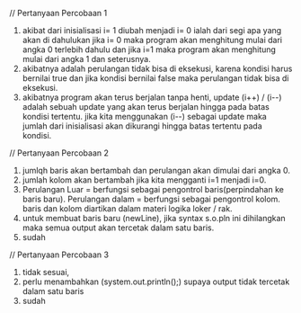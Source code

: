// Pertanyaan Percobaan 1
1. akibat dari inisialisasi i= 1 diubah menjadi i= 0 ialah dari segi apa yang akan di dahulukan jika i= 0 maka program akan menghitung mulai dari angka 0 terlebih dahulu dan jika i=1 maka program akan menghitung mulai dari angka 1 dan seterusnya.
2. akibatnya adalah perulangan tidak bisa di eksekusi, karena kondisi harus bernilai true dan jika kondisi bernilai false maka perulangan tidak bisa di eksekusi.
3. akibatnya program akan terus berjalan tanpa henti, update (i++) / (i--) adalah sebuah update yang akan terus berjalan hingga pada batas kondisi tertentu.
jika kita menggunakan (i--) sebagai update maka jumlah dari inisialisasi akan dikurangi hingga batas tertentu pada kondisi.

// Pertanyaan Percobaan 2

1. jumlqh baris akan bertambah dan perulangan akan dimulai dari angka 0.
2. jumlah kolom akan bertambah jika kita mengganti i=1 menjadi i=0.
3. Perulangan Luar = berfungsi sebagai pengontrol baris(perpindahan ke baris baru).
   Perulangan dalam = berfungsi sebagai pengontrol kolom.
   baris dan kolom diartikan dalam materi logika loker / rak.
4. untuk membuat baris baru (newLine), jika syntax s.o.pln ini dihilangkan maka semua output akan tercetak dalam satu baris.
5. sudah

// Pertanyaan Percobaan 3

1. tidak sesuai,
2. perlu menambahkan (system.out.println();) supaya output tidak tercetak dalam satu baris
3. sudah
